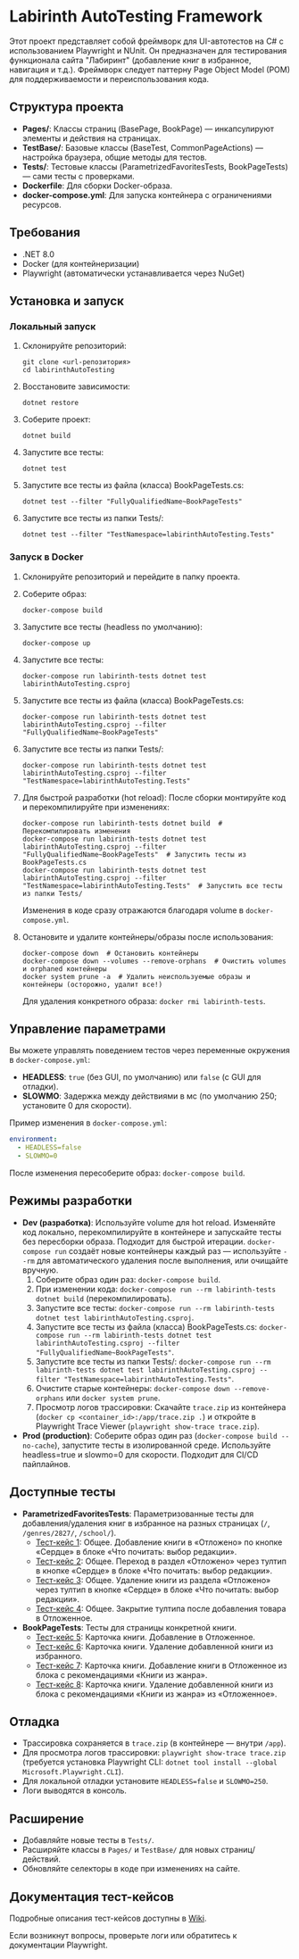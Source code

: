 # Labirinth AutoTesting Framework

Этот проект представляет собой фреймворк для UI-автотестов на C# с использованием Playwright и NUnit. Он предназначен для тестирования функционала сайта "Лабиринт" (добавление книг в избранное, навигация и т.д.). Фреймворк следует паттерну Page Object Model (POM) для поддерживаемости и переиспользования кода.

## Структура проекта
- **Pages/**: Классы страниц (BasePage, BookPage) — инкапсулируют элементы и действия на страницах.
- **TestBase/**: Базовые классы (BaseTest, CommonPageActions) — настройка браузера, общие методы для тестов.
- **Tests/**: Тестовые классы (ParametrizedFavoritesTests, BookPageTests) — сами тесты с проверками.
- **Dockerfile**: Для сборки Docker-образа.
- **docker-compose.yml**: Для запуска контейнера с ограничениями ресурсов.

## Требования
- .NET 8.0
- Docker (для контейнеризации)
- Playwright (автоматически устанавливается через NuGet)

## Установка и запуск

### Локальный запуск
1. Склонируйте репозиторий:
   ```
   git clone <url-репозитория>
   cd labirinthAutoTesting
   ```

2. Восстановите зависимости:
   ```
   dotnet restore
   ```

3. Соберите проект:
   ```
   dotnet build
   ```

4. Запустите все тесты:
   ```
   dotnet test
   ```

5. Запустите все тесты из файла (класса) BookPageTests.cs:
   ```
   dotnet test --filter "FullyQualifiedName~BookPageTests"
   ```

6. Запустите все тесты из папки Tests/:
   ```
   dotnet test --filter "TestNamespace=labirinthAutoTesting.Tests"
   ```

### Запуск в Docker
1. Склонируйте репозиторий и перейдите в папку проекта.

2. Соберите образ:
   ```
   docker-compose build
   ```

3. Запустите все тесты (headless по умолчанию):
   ```
   docker-compose up
   ```

4. Запустите все тесты:
   ```
   docker-compose run labirinth-tests dotnet test labirinthAutoTesting.csproj
   ```

5. Запустите все тесты из файла (класса) BookPageTests.cs:
   ```
   docker-compose run labirinth-tests dotnet test labirinthAutoTesting.csproj --filter "FullyQualifiedName~BookPageTests"
   ```

6. Запустите все тесты из папки Tests/:
   ```
   docker-compose run labirinth-tests dotnet test labirinthAutoTesting.csproj --filter "TestNamespace=labirinthAutoTesting.Tests"
   ```

5. Для быстрой разработки (hot reload): После сборки монтируйте код и перекомпилируйте при изменениях:
   ```
   docker-compose run labirinth-tests dotnet build  # Перекомпилировать изменения
   docker-compose run labirinth-tests dotnet test labirinthAutoTesting.csproj --filter "FullyQualifiedName~BookPageTests"  # Запустить тесты из BookPageTests.cs
   docker-compose run labirinth-tests dotnet test labirinthAutoTesting.csproj --filter "TestNamespace=labirinthAutoTesting.Tests"  # Запустить все тесты из папки Tests/
   ```
   Изменения в коде сразу отражаются благодаря volume в `docker-compose.yml`.

6. Остановите и удалите контейнеры/образы после использования:
   ```
   docker-compose down  # Остановить контейнеры
   docker-compose down --volumes --remove-orphans  # Очистить volumes и orphaned контейнеры
   docker system prune -a  # Удалить неиспользуемые образы и контейнеры (осторожно, удалит все!)
   ```
   Для удаления конкретного образа: `docker rmi labirinth-tests`.

## Управление параметрами
Вы можете управлять поведением тестов через переменные окружения в `docker-compose.yml`:
- **HEADLESS**: `true` (без GUI, по умолчанию) или `false` (с GUI для отладки).
- **SLOWMO**: Задержка между действиями в мс (по умолчанию 250; установите 0 для скорости).

Пример изменения в `docker-compose.yml`:
```yaml
environment:
  - HEADLESS=false
  - SLOWMO=0
```

После изменения пересоберите образ: `docker-compose build`.

## Режимы разработки
- **Dev (разработка)**: Используйте volume для hot reload. Изменяйте код локально, перекомпилируйте в контейнере и запускайте тесты без пересборки образа. Подходит для быстрой итерации. `docker-compose run` создаёт новые контейнеры каждый раз — используйте `--rm` для автоматического удаления после выполнения, или очищайте вручную.
  1. Соберите образ один раз: `docker-compose build`.
  2. При изменении кода: `docker-compose run --rm labirinth-tests dotnet build` (перекомпилировать).
  3. Запустите все тесты: `docker-compose run --rm labirinth-tests dotnet test labirinthAutoTesting.csproj`.
  4. Запустите все тесты из файла (класса) BookPageTests.cs: `docker-compose run --rm labirinth-tests dotnet test labirinthAutoTesting.csproj --filter "FullyQualifiedName~BookPageTests"`.
  5. Запустите все тесты из папки Tests/: `docker-compose run --rm labirinth-tests dotnet test labirinthAutoTesting.csproj --filter "TestNamespace=labirinthAutoTesting.Tests"`.
  6. Очистите старые контейнеры: `docker-compose down --remove-orphans` или `docker system prune`.
  7. Просмотр логов трассировки: Скачайте `trace.zip` из контейнера (`docker cp <container_id>:/app/trace.zip .`) и откройте в Playwright Trace Viewer (`playwright show-trace trace.zip`).
- **Prod (production)**: Соберите образ один раз (`docker-compose build --no-cache`), запустите тесты в изолированной среде. Используйте headless=true и slowmo=0 для скорости. Подходит для CI/CD пайплайнов.

## Доступные тесты
- **ParametrizedFavoritesTests**: Параметризованные тесты для добавления/удаления книг в избранное на разных страницах (`/`, `/genres/2827/`, `/school/`).
  - [Тест-кейс 1](Wiki/TestCases/TestCase1.md): Общее. Добавление книги в «Отложено» по кнопке «Сердце» в блоке «Что почитать: выбор редакции».
  - [Тест-кейс 2](Wiki/TestCases/TestCase2.md): Общее. Переход в раздел «Отложено» через тултип в кнопке «Сердце» в блоке «Что почитать: выбор редакции».
  - [Тест-кейс 3](Wiki/TestCases/TestCase3.md): Общее. Удаление книги из раздела «Отложено» через тултип в кнопке «Сердце» в блоке «Что почитать: выбор редакции».
  - [Тест-кейс 4](Wiki/TestCases/TestCase4.md): Общее. Закрытие тултипа после добавления товара в Отложенное.
- **BookPageTests**: Тесты для страницы конкретной книги.
  - [Тест-кейс 5](Wiki/TestCases/TestCase5.md): Карточка книги. Добавление в Отложенное.
  - [Тест-кейс 6](Wiki/TestCases/TestCase6.md): Карточка книги. Удаление добавленной книги из избранного.
  - [Тест-кейс 7](Wiki/TestCases/TestCase7.md): Карточка книги. Добавление книги в Отложенное из блока с рекомендациями «Книги из жанра».
  - [Тест-кейс 8](Wiki/TestCases/TestCase8.md): Карточка книги. Удаление добавленной книги из блока с рекомендациями «Книги из жанра» из «Отложенное».

## Отладка
- Трассировка сохраняется в `trace.zip` (в контейнере — внутри `/app`).
- Для просмотра логов трассировки: `playwright show-trace trace.zip` (требуется установка Playwright CLI: `dotnet tool install --global Microsoft.Playwright.CLI`).
- Для локальной отладки установите `HEADLESS=false` и `SLOWMO=250`.
- Логи выводятся в консоль.

## Расширение
- Добавляйте новые тесты в `Tests/`.
- Расширяйте классы в `Pages/` и `TestBase/` для новых страниц/действий.
- Обновляйте селекторы в коде при изменениях на сайте.

## Документация тест-кейсов

Подробные описания тест-кейсов доступны в [Wiki](Wiki/README.md).

Если возникнут вопросы, проверьте логи или обратитесь к документации Playwright.